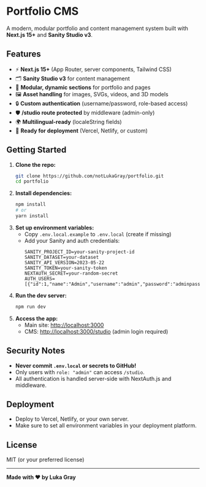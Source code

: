 # Portfolio CMS

A modern, modular portfolio and content management system built with **Next.js 15+** and **Sanity Studio v3**.

## Features

- ⚡️ **Next.js 15+** (App Router, server components, Tailwind CSS)
- 🗂️ **Sanity Studio v3** for content management
- 🧩 **Modular, dynamic sections** for portfolio and pages
- 🖼️ **Asset handling** for images, SVGs, videos, and 3D models
- 🔒 **Custom authentication** (username/password, role-based access)
- 🛡️ **/studio route protected** by middleware (admin-only)
- 🌍 **Multilingual-ready** (localeString fields)
- 🚀 **Ready for deployment** (Vercel, Netlify, or custom)

## Getting Started

1. **Clone the repo:**
   ```sh
   git clone https://github.com/notLukaGray/portfolio.git
   cd portfolio
   ```
2. **Install dependencies:**
   ```sh
   npm install
   # or
   yarn install
   ```
3. **Set up environment variables:**
   - Copy `.env.local.example` to `.env.local` (create if missing)
   - Add your Sanity and auth credentials:
     ```env
     SANITY_PROJECT_ID=your-sanity-project-id
     SANITY_DATASET=your-dataset
     SANITY_API_VERSION=2023-05-22
     SANITY_TOKEN=your-sanity-token
     NEXTAUTH_SECRET=your-random-secret
     AUTH_USERS=[{"id":1,"name":"Admin","username":"admin","password":"adminpass","role":"admin"}]
     ```
4. **Run the dev server:**
   ```sh
   npm run dev
   ```
5. **Access the app:**
   - Main site: [http://localhost:3000](http://localhost:3000)
   - CMS: [http://localhost:3000/studio](http://localhost:3000/studio) (admin login required)

## Security Notes
- **Never commit `.env.local` or secrets to GitHub!**
- Only users with `role: "admin"` can access `/studio`.
- All authentication is handled server-side with NextAuth.js and middleware.

## Deployment
- Deploy to Vercel, Netlify, or your own server.
- Make sure to set all environment variables in your deployment platform.

## License
MIT (or your preferred license)

---

**Made with ❤️ by Luka Gray**
